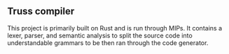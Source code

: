 ## Truss compiler

This project is primarily built on Rust and is run through MIPs. It contains a lexer, parser, and semantic analysis to split the source code into understandable grammars to be then ran through the code generator.
